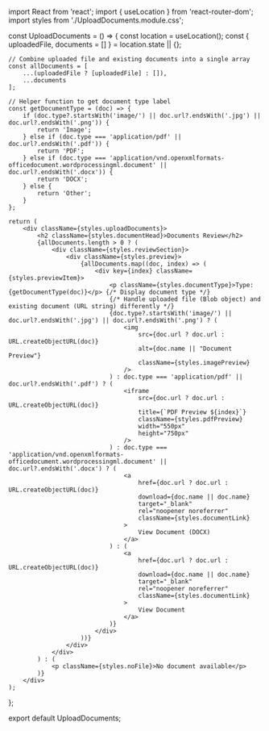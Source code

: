 import React from 'react';
import { useLocation } from 'react-router-dom';
import styles from './UploadDocuments.module.css';

const UploadDocuments = () => {
    const location = useLocation();
    const { uploadedFile, documents = [] } = location.state || {};

    // Combine uploaded file and existing documents into a single array
    const allDocuments = [
        ...(uploadedFile ? [uploadedFile] : []),
        ...documents
    ];

    // Helper function to get document type label
    const getDocumentType = (doc) => {
        if (doc.type?.startsWith('image/') || doc.url?.endsWith('.jpg') || doc.url?.endsWith('.png')) {
            return 'Image';
        } else if (doc.type === 'application/pdf' || doc.url?.endsWith('.pdf')) {
            return 'PDF';
        } else if (doc.type === 'application/vnd.openxmlformats-officedocument.wordprocessingml.document' || doc.url?.endsWith('.docx')) {
            return 'DOCX';
        } else {
            return 'Other';
        }
    };

    return (
        <div className={styles.uploadDocuments}>
            <h2 className={styles.documentHead}>Documents Review</h2>
            {allDocuments.length > 0 ? (
                <div className={styles.reviewSection}>
                    <div className={styles.preview}>
                        {allDocuments.map((doc, index) => (
                            <div key={index} className={styles.previewItem}>
                                <p className={styles.documentType}>Type: {getDocumentType(doc)}</p> {/* Display document type */}
                                {/* Handle uploaded file (Blob object) and existing document (URL string) differently */}
                                {doc.type?.startsWith('image/') || doc.url?.endsWith('.jpg') || doc.url?.endsWith('.png') ? (
                                    <img
                                        src={doc.url ? doc.url : URL.createObjectURL(doc)}
                                        alt={doc.name || "Document Preview"}
                                        className={styles.imagePreview}
                                    />
                                ) : doc.type === 'application/pdf' || doc.url?.endsWith('.pdf') ? (
                                    <iframe
                                        src={doc.url ? doc.url : URL.createObjectURL(doc)}
                                        title={`PDF Preview ${index}`}
                                        className={styles.pdfPreview}
                                        width="550px"
                                        height="750px"
                                    />
                                ) : doc.type === 'application/vnd.openxmlformats-officedocument.wordprocessingml.document' || doc.url?.endsWith('.docx') ? (
                                    <a
                                        href={doc.url ? doc.url : URL.createObjectURL(doc)}
                                        download={doc.name || doc.name}
                                        target="_blank"
                                        rel="noopener noreferrer"
                                        className={styles.documentLink}
                                    >
                                        View Document (DOCX)
                                    </a>
                                ) : (
                                    <a
                                        href={doc.url ? doc.url : URL.createObjectURL(doc)}
                                        download={doc.name || doc.name}
                                        target="_blank"
                                        rel="noopener noreferrer"
                                        className={styles.documentLink}
                                    >
                                        View Document
                                    </a>
                                )}
                            </div>
                        ))}
                    </div>
                </div>
            ) : (
                <p className={styles.noFile}>No document available</p>
            )}
        </div>
    );
};

export default UploadDocuments;
